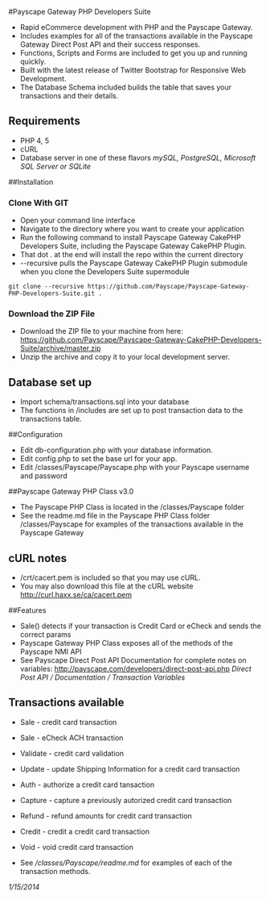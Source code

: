 
#Payscape Gateway PHP Developers Suite
* Rapid eCommerce development with PHP and the Payscape Gateway.
* Includes examples for all of the transactions available in the Payscape Gateway Direct Post API and their success responses. 
* Functions, Scripts and Forms are included to get you up and running quickly.
* Built with the latest release of Twitter Bootstrap for Responsive Web Development.
* The Database Schema included builds the table that saves your transactions and their details.

## Requirements
* PHP 4, 5
* cURL
* Database server in one of these flavors 
*mySQL, 
PostgreSQL, 
Microsoft SQL Server or 
SQLite*

##Installation
### Clone With GIT
* Open your command line interface
* Navigate to the directory where you want to create your application
* Run the following command to install Payscape Gateway CakePHP Developers Suite, including the Payscape Gateway CakePHP Plugin.
* That dot . at the end will install the repo within the current directory
* --recursive pulls the Payscape Gateway CakePHP Plugin submodule when you clone the Developers Suite supermodule  
```
git clone --recursive https://github.com/Payscape/Payscape-Gateway-PHP-Developers-Suite.git .  
```

### Download the ZIP File
* Download the ZIP file to your machine from here: https://github.com/Payscape/Payscape-Gateway-CakePHP-Developers-Suite/archive/master.zip
* Unzip the archive and copy it to your local development server.


## Database set up
* Import schema/transactions.sql into your database
* The functions in /includes are set up to post transaction data to the transactions table. 	  

##Configuration
* Edit db-configuration.php with your database information.
* Edit config.php to set the base url for your app. 
* Edit /classes/Payscape/Payscape.php with your Payscape username and password

	
##Payscape Gateway PHP Class v3.0
* The Payscape PHP Class is located in the /classes/Payscape folder	  
* See the readme.md file in the Payscape PHP Class folder /classes/Payscape for examples of the transactions available in the Payscape Gateway

## cURL notes	  
* /crt/cacert.pem is included so that you may use cURL. 
* You may also download this file at the cURL website http://curl.haxx.se/ca/cacert.pem 
	 
	
##Features	  
* Sale() detects if your transaction is Credit Card or eCheck and sends the correct params 
* Payscape Gateway PHP Class exposes all of the methods of the Payscape NMI API
* See Payscape Direct Post API Documentation for complete notes on variables: http://payscape.com/developers/direct-post-api.php *Direct Post API / Documentation / Transaction Variables*
	  
## Transactions available
* Sale - credit card transaction
* Sale - eCheck ACH transaction
* Validate - credit card validation
* Update - update Shipping Information for a credit card transaction
* Auth - authorize a credit card tansaction
* Capture - capture a previously autorized credit card transaction
* Refund - refund amounts for credit card transaction
* Credit - credit a credit card transaction
* Void - void credit card transaction

* See */classes/Payscape/readme.md* for examples of each of the transaction methods.
 	  
*1/15/2014*